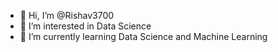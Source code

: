 - 👋 Hi, I’m @Rishav3700
- 👀 I’m interested in Data Science
- 🌱 I’m currently learning Data Science and Machine Learning


<!---- 💞️ I’m looking to collaborate on ... - 📫 How to reach me 
Rishav3700/Rishav3700 is a ✨ special ✨ repository because its `README.md` (this file) appears on your GitHub profile.
You can click the Preview link to take a look at your changes.
--->
